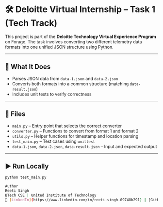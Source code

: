 # 🛠 Deloitte Virtual Internship – Task 1 (Tech Track)

This project is part of the **Deloitte Technology Virtual Experience Program** on Forage. The task involves converting two different telemetry data formats into one unified JSON structure using Python.

---

## 🔧 What It Does

- Parses JSON data from `data-1.json` and `data-2.json`
- Converts both formats into a common structure (matching `data-result.json`)
- Includes unit tests to verify correctness

---

## 📁 Files

- `main.py` – Entry point that selects the correct converter
- `converter.py` – Functions to convert from format 1 and format 2
- `utils.py` – Helper functions for timestamp and location parsing
- `test_main.py` – Test cases using `unittest`
- `data-1.json`, `data-2.json`, `data-result.json` – Input and expected output

---

## ▶️ Run Locally

```bash
python test_main.py

Author
Reeti Singh
BTech CSE | United Institute of Technology
🔗 [LinkedIn](https://www.linkedin.com/in/reeti-singh-09748b291) | [GitHub](https://github.com/Reeti14)

